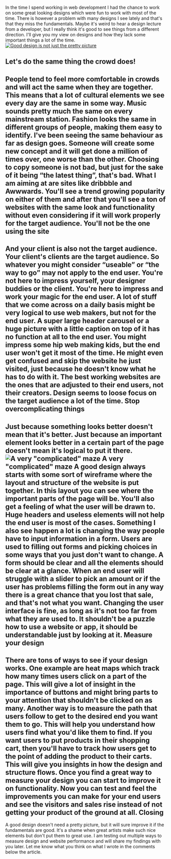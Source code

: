 In the time I spend working in web development I had the chance to work on some great looking designs which were fun to work with most of the time. There is however a problem with many designs I see lately and that's that they miss the fundamentals. Maybe it's weird to hear a design lecture from a developer, but I really think it's good to see things from a different direction. I'll give you my view on designs and how they lack some important things a lot of the time. [![Good design is not just the pretty picture](/articles/poster-good-design-pretty-picture.jpg)](http://www.gayadesign.com/articles/good-design-just-pretty-picture/ "Good design is not just the pretty picture")<span id="more-1285"></span>

Let's do the same thing the crowd does!
---------------------------------------

 People tend to feel more comfortable in crowds and will act the same when they are together. This means that a lot of cultural elements we see every day are the same in some way. Music sounds pretty much the same on every mainstream station. Fashion looks the same in different groups of people, making them easy to identify. I've been seeing the same behaviour as far as design goes. Someone will create some new concept and it will get done a million of times over, one worse than the other. Choosing to copy someone is not bad, but just for the sake of it being “the latest thing”, that's bad. What I am aiming at are sites like dribbble and Awwwards. You'll see a trend growing popularity on either of them and after that you'll see a ton of websites with the same look and functionality without even considering if it will work properly for the target audience. You'll not be the one using the site
------------------------------------

 And your client is also not the target audience. Your client's clients are the target audience. So whatever you might consider “useable” or “the way to go” may not apply to the end user. You're not here to impress yourself, your designer buddies or the client. You're here to impress and work your magic for the end user. A lot of stuff that we come across on a daily basis might be very logical to use web makers, but not for the end user. A super large header carousel or a huge picture with a little caption on top of it has no function at all to the end user. You might impress some hip web making kids, but the end user won't get it most of the time. He might even get confused and skip the website he just visited, just because he doesn't know what he has to do with it. The best working websites are the ones that are adjusted to their end users, not their creators. Design seems to loose focus on the target audience a lot of the time. Stop overcomplicating things
----------------------------

 Just because something looks better doesn't mean that it's better. Just because an important element looks better in a certain part of the page doesn't mean it's logical to put it there. ![A very "complicated" maze](/articles/a-complicated-maze.jpg) A very "complicated" maze A good design always starts with some sort of wireframe where the layout and structure of the website is put together. In this layout you can see where the important parts of the page will be. You'll also get a feeling of what the user will be drawn to. Huge headers and useless elements will not help the end user is most of the cases. Something I also see happen a lot is changing the way people have to input information in a form. Users are used to filling out forms and picking choices in some ways that you just don't want to change. A form should be clear and all the elements should be clear at a glance. When an end user will struggle with a slider to pick an amount or if the user has problems filling the form out in any way there is a great chance that you lost that sale, and that's not what you want. Changing the user interface is fine, as long as it's not too far from what they are used to. It shouldn't be a puzzle how to use a website or app, it should be understandable just by looking at it. Measure your design
-------------------

 There are tons of ways to see if your design works. One example are heat maps which track how many times users click on a part of the page. This will give a lot of insight in the importance of buttons and might bring parts to your attention that shouldn't be clicked on as many. Another way is to measure the path that users follow to get to the desired end you want them to go. This will help you understand how users find what you'd like them to find. If you want users to put products in their shopping cart, then you'll have to track how users get to the point of adding the product to their carts. This will give you insights in how the design and structure flows. Once you find a great way to measure your design you can start to improve it on functionality. Now you can test and feel the improvements you can make for your end users and see the visitors and sales rise instead of not getting your product of the ground at all. Closing
-------

 A good design doesn't need a pretty picture, but it will sure improve it if the fundamentals are good. It's a shame when great artists make such nice elements but don't put them to great use. I am testing out multiple ways to measure design and website performance and will share my findings with you later. Let me know what you think on what I wrote in the comments below the article.